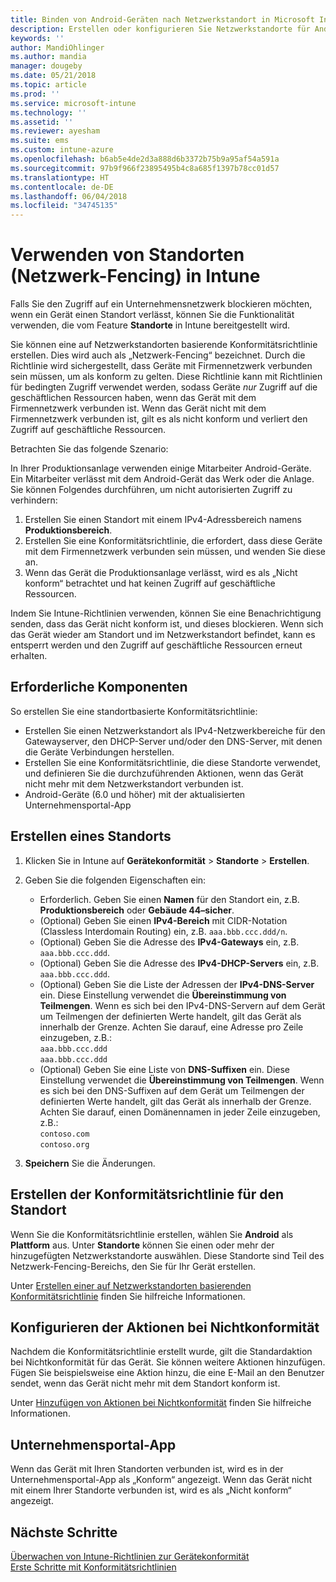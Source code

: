 ```yaml
---
title: Binden von Android-Geräten nach Netzwerkstandort in Microsoft Intune (Azure) | Microsoft-Dokumentation
description: Erstellen oder konfigurieren Sie Netzwerkstandorte für Android-Geräte in Microsoft Intune. Sie können Geräte aufgrund des Netzwerkstandorts als „Nicht konform“ markieren. Wenn das Gerät den Netzwerkstandort verlässt, können Sie den Zugriff auf die Unternehmensressourcen blockieren.
keywords: ''
author: MandiOhlinger
ms.author: mandia
manager: dougeby
ms.date: 05/21/2018
ms.topic: article
ms.prod: ''
ms.service: microsoft-intune
ms.technology: ''
ms.assetid: ''
ms.reviewer: ayesham
ms.suite: ems
ms.custom: intune-azure
ms.openlocfilehash: b6ab5e4de2d3a888d6b3372b75b9a95af54a591a
ms.sourcegitcommit: 97b9f966f23895495b4c8a685f1397b78cc01d57
ms.translationtype: HT
ms.contentlocale: de-DE
ms.lasthandoff: 06/04/2018
ms.locfileid: "34745135"
---
```

# <a name="use-locations-network-fence-in-intune"></a>Verwenden von Standorten (Netzwerk-Fencing) in Intune

Falls Sie den Zugriff auf ein Unternehmensnetzwerk blockieren möchten, wenn ein Gerät einen Standort verlässt, können Sie die Funktionalität verwenden, die vom Feature **Standorte** in Intune bereitgestellt wird. 

Sie können eine auf Netzwerkstandorten basierende Konformitätsrichtlinie erstellen. Dies wird auch als „Netzwerk-Fencing“ bezeichnet. Durch die Richtlinie wird sichergestellt, dass Geräte mit Firmennetzwerk verbunden sein müssen, um als konform zu gelten. Diese Richtlinie kann mit Richtlinien für bedingten Zugriff verwendet werden, sodass Geräte *nur* Zugriff auf die geschäftlichen Ressourcen haben, wenn das Gerät mit dem Firmennetzwerk verbunden ist. Wenn das Gerät nicht mit dem Firmennetzwerk verbunden ist, gilt es als nicht konform und verliert den Zugriff auf geschäftliche Ressourcen.

Betrachten Sie das folgende Szenario:

In Ihrer Produktionsanlage verwenden einige Mitarbeiter Android-Geräte. Ein Mitarbeiter verlässt mit dem Android-Gerät das Werk oder die Anlage. Sie können Folgendes durchführen, um nicht autorisierten Zugriff zu verhindern:

1. Erstellen Sie einen Standort mit einem IPv4-Adressbereich namens **Produktionsbereich**.
2. Erstellen Sie eine Konformitätsrichtlinie, die erfordert, dass diese Geräte mit dem Firmennetzwerk verbunden sein müssen, und wenden Sie diese an.
3. Wenn das Gerät die Produktionsanlage verlässt, wird es als „Nicht konform“ betrachtet und hat keinen Zugriff auf geschäftliche Ressourcen.

Indem Sie Intune-Richtlinien verwenden, können Sie eine Benachrichtigung senden, dass das Gerät nicht konform ist, und dieses blockieren. Wenn sich das Gerät wieder am Standort und im Netzwerkstandort befindet, kann es entsperrt werden und den Zugriff auf geschäftliche Ressourcen erneut erhalten.

## <a name="prerequisites"></a>Erforderliche Komponenten

So erstellen Sie eine standortbasierte Konformitätsrichtlinie:

- Erstellen Sie einen Netzwerkstandort als IPv4-Netzwerkbereiche für den Gatewayserver, den DHCP-Server und/oder den DNS-Server, mit denen die Geräte Verbindungen herstellen.
- Erstellen Sie eine Konformitätsrichtlinie, die diese Standorte verwendet, und definieren Sie die durchzuführenden Aktionen, wenn das Gerät nicht mehr mit dem Netzwerkstandort verbunden ist.
- Android-Geräte (6.0 und höher) mit der aktualisierten Unternehmensportal-App

## <a name="create-a-location"></a>Erstellen eines Standorts

1. Klicken Sie in Intune auf **Gerätekonformität** > **Standorte** > **Erstellen**.

2. Geben Sie die folgenden Eigenschaften ein:  

   - Erforderlich. Geben Sie einen **Namen** für den Standort ein, z.B. **Produktionsbereich** oder **Gebäude 44–sicher**.
   - (Optional) Geben Sie einen **IPv4-Bereich** mit CIDR-Notation (Classless Interdomain Routing) ein, z.B. `aaa.bbb.ccc.ddd/n`.
   - (Optional) Geben Sie die Adresse des **IPv4-Gateways** ein, z.B. `aaa.bbb.ccc.ddd`.
   - (Optional) Geben Sie die Adresse des **IPv4-DHCP-Servers** ein, z.B. `aaa.bbb.ccc.ddd`.
   - (Optional) Geben Sie die Liste der Adressen der **IPv4-DNS-Server** ein. Diese Einstellung verwendet die **Übereinstimmung von Teilmengen**. Wenn es sich bei den IPv4-DNS-Servern auf dem Gerät um Teilmengen der definierten Werte handelt, gilt das Gerät als innerhalb der Grenze. Achten Sie darauf, eine Adresse pro Zeile einzugeben, z.B.:  
     `aaa.bbb.ccc.ddd`  
     `aaa.bbb.ccc.ddd`
   - (Optional) Geben Sie eine Liste von **DNS-Suffixen** ein. Diese Einstellung verwendet die **Übereinstimmung von Teilmengen**. Wenn es sich bei den DNS-Suffixen auf dem Gerät um Teilmengen der definierten Werte handelt, gilt das Gerät als innerhalb der Grenze. Achten Sie darauf, einen Domänennamen in jeder Zeile einzugeben, z.B.:  
     `contoso.com`  
     `contoso.org`

3. **Speichern** Sie die Änderungen.

## <a name="create-the-location-compliance-policy"></a>Erstellen der Konformitätsrichtlinie für den Standort

Wenn Sie die Konformitätsrichtlinie erstellen, wählen Sie **Android** als **Plattform** aus. Unter **Standorte** können Sie einen oder mehr der hinzugefügten Netzwerkstandorte auswählen. Diese Standorte sind Teil des Netzwerk-Fencing-Bereichs, den Sie für Ihr Gerät erstellen.

Unter [Erstellen einer auf Netzwerkstandorten basierenden Konformitätsrichtlinie](compliance-policy-create-android.md#locations) finden Sie hilfreiche Informationen.

## <a name="configure-the-actions-for-noncompliance"></a>Konfigurieren der Aktionen bei Nichtkonformität

Nachdem die Konformitätsrichtlinie erstellt wurde, gilt die Standardaktion bei Nichtkonformität für das Gerät. Sie können weitere Aktionen hinzufügen. Fügen Sie beispielsweise eine Aktion hinzu, die eine E-Mail an den Benutzer sendet, wenn das Gerät nicht mehr mit dem Standort konform ist.

Unter [Hinzufügen von Aktionen bei Nichtkonformität](actions-for-noncompliance.md) finden Sie hilfreiche Informationen.

## <a name="company-portal-app"></a>Unternehmensportal-App

Wenn das Gerät mit Ihren Standorten verbunden ist, wird es in der Unternehmensportal-App als „Konform“ angezeigt. Wenn das Gerät nicht mit einem Ihrer Standorte verbunden ist, wird es als „Nicht konform“ angezeigt.

## <a name="next-steps"></a>Nächste Schritte
[Überwachen von Intune-Richtlinien zur Gerätekonformität](compliance-policy-monitor.md)  
[Erste Schritte mit Konformitätsrichtlinien](device-compliance-get-started.md)
